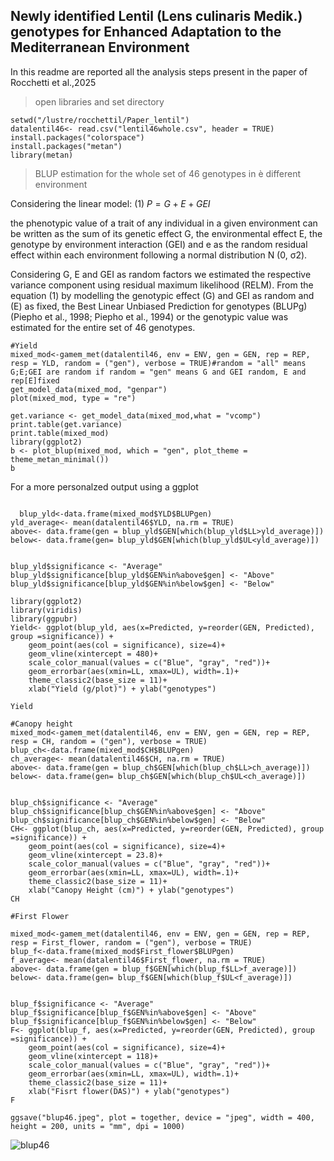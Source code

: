 
## Newly identified Lentil (Lens culinaris Medik.) genotypes for Enhanced Adaptation to the Mediterranean Environment 
In this readme are reported all the analysis steps present in the paper of Rocchetti et al.,2025

> open libraries and set directory
```
setwd("/lustre/rocchettil/Paper_lentil")
datalentil46<- read.csv("lentil46whole.csv", header = TRUE)
install.packages("colorspace")
install.packages("metan")
library(metan)
```

> BLUP estimation for the whole set of 46 genotypes in è different environment

Considering the linear model:
 (1) $P = G + E + GEI$
 
the phenotypic value of a trait of any individual in a given environment can be written as the sum of its genetic effect G, the environmental effect E, the genotype by environment interaction (GEI) and e as the random residual effect within each environment following a normal distribution N (0, σ2).

Considering G, E and GEI as random factors we estimated the respective variance component using residual maximum likelihood (RELM).
From the equation (1) by modelling the genotypic effect (G) and GEI as random and (E) as fixed, the Best Linear Unbiased Prediction for genotypes (BLUPg) (Piepho et al., 1998; Piepho et al., 1994) or the genotypic value was estimated for the entire set of 46 genotypes.  
```
#Yield
mixed_mod<-gamem_met(datalentil46, env = ENV, gen = GEN, rep = REP, resp = YLD, random = ("gen"), verbose = TRUE)#random = "all" means G;E;GEI are random if random = "gen" means G and GEI random, E and rep[E]fixed 
get_model_data(mixed_mod, "genpar")
plot(mixed_mod, type = "re")

get.variance <- get_model_data(mixed_mod,what = "vcomp")
print.table(get.variance)
print.table(mixed_mod)
library(ggplot2)
b <- plot_blup(mixed_mod, which = "gen", plot_theme = theme_metan_minimal())
b
```
For a more personalzed output using a ggplot
```

  blup_yld<-data.frame(mixed_mod$YLD$BLUPgen)
yld_average<- mean(datalentil46$YLD, na.rm = TRUE)
above<- data.frame(gen = blup_yld$GEN[which(blup_yld$LL>yld_average)])
below<- data.frame(gen= blup_yld$GEN[which(blup_yld$UL<yld_average)])


blup_yld$significance <- "Average"
blup_yld$significance[blup_yld$GEN%in%above$gen] <- "Above"
blup_yld$significance[blup_yld$GEN%in%below$gen] <- "Below"

library(ggplot2)
library(viridis)
library(ggpubr)
Yield<- ggplot(blup_yld, aes(x=Predicted, y=reorder(GEN, Predicted), group =significance)) + 
    geom_point(aes(col = significance), size=4)+
    geom_vline(xintercept = 480)+
    scale_color_manual(values = c("Blue", "gray", "red"))+
    geom_errorbar(aes(xmin=LL, xmax=UL), width=.1)+
    theme_classic2(base_size = 11)+
    xlab("Yield (g/plot)") + ylab("genotypes")

Yield

#Canopy height
mixed_mod<-gamem_met(datalentil46, env = ENV, gen = GEN, rep = REP, resp = CH, random = ("gen"), verbose = TRUE)
blup_ch<-data.frame(mixed_mod$CH$BLUPgen)
ch_average<- mean(datalentil46$CH, na.rm = TRUE)
above<- data.frame(gen = blup_ch$GEN[which(blup_ch$LL>ch_average)])
below<- data.frame(gen= blup_ch$GEN[which(blup_ch$UL<ch_average)])


blup_ch$significance <- "Average"
blup_ch$significance[blup_ch$GEN%in%above$gen] <- "Above"
blup_ch$significance[blup_ch$GEN%in%below$gen] <- "Below"
CH<- ggplot(blup_ch, aes(x=Predicted, y=reorder(GEN, Predicted), group =significance)) + 
    geom_point(aes(col = significance), size=4)+
    geom_vline(xintercept = 23.8)+
    scale_color_manual(values = c("Blue", "gray", "red"))+
    geom_errorbar(aes(xmin=LL, xmax=UL), width=.1)+
    theme_classic2(base_size = 11)+
    xlab("Canopy Height (cm)") + ylab("genotypes")
CH

#First Flower

mixed_mod<-gamem_met(datalentil46, env = ENV, gen = GEN, rep = REP, resp = First_flower, random = ("gen"), verbose = TRUE)
blup_f<-data.frame(mixed_mod$First_flower$BLUPgen)
f_average<- mean(datalentil46$First_flower, na.rm = TRUE)
above<- data.frame(gen = blup_f$GEN[which(blup_f$LL>f_average)])
below<- data.frame(gen= blup_f$GEN[which(blup_f$UL<f_average)])


blup_f$significance <- "Average"
blup_f$significance[blup_f$GEN%in%above$gen] <- "Above"
blup_f$significance[blup_f$GEN%in%below$gen] <- "Below"
F<- ggplot(blup_f, aes(x=Predicted, y=reorder(GEN, Predicted), group =significance)) + 
    geom_point(aes(col = significance), size=4)+
    geom_vline(xintercept = 118)+
    scale_color_manual(values = c("Blue", "gray", "red"))+
    geom_errorbar(aes(xmin=LL, xmax=UL), width=.1)+
    theme_classic2(base_size = 11)+
    xlab("Fisrt flower(DAS)") + ylab("genotypes")
F

ggsave("blup46.jpeg", plot = together, device = "jpeg", width = 400, height = 200, units = "mm", dpi = 1000)

```

![blup46](https://github.com/user-attachments/assets/e391481e-6473-4d72-acfc-51f29bf4c019)



